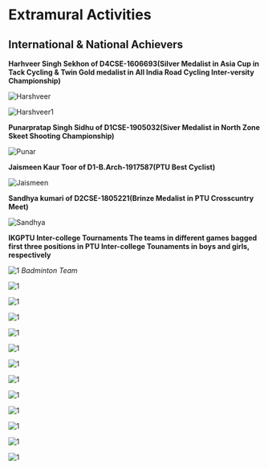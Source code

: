 # Extramural Activities
## International & National Achievers  


**Harhveer Singh Sekhon of D4CSE-1606693(Silver Medalist in Asia Cup in Tack Cycling & Twin Gold medalist in All India Road Cycling Inter-versity Championship)**  

![Harshveer](Images/Star/1.jpg)  

![Harshveer1](Images/Star/2.jpg)

**Punarpratap Singh Sidhu of D1CSE-1905032(Siver Medalist in North Zone Skeet Shooting Championship)**  

![Punar](Images/Star/3.jpg)  

**Jaismeen Kaur Toor of D1-B.Arch-1917587(PTU Best Cyclist)**  

![Jaismeen](Images/Star/4.jpg)

**Sandhya kumari of D2CSE-1805221(Brinze Medalist in PTU Crosscuntry Meet)**

![Sandhya](Images/Star/5.jpg)


**IKGPTU Inter-college Tournaments
The teams in different games bagged first three positions in PTU Inter-college Tounaments in boys and girls, respectively**

![1](Images/Teams/1-1st.jpg)
*Badminton Team*

![1](Images/Teams/2-1st.jpg)

![1](Images/Teams/3-1st.jpeg)

![1](Images/Teams/4-1st.jpg)

![1](Images/Teams/5-1st.jpg)

![1](Images/Teams/6-2nd.jpeg)

![1](Images/Teams/7-2nd.jpg)

![1](Images/Teams/8-2nd.jpg)

![1](Images/Teams/9-3rd.jpeg)

![1](Images/Teams/10-3rd.jpg)

![1](Images/Teams/11-3rd.jpg)

![1](Images/Teams/12-3rd.jpg)

![1](Images/Teams/13-3rd.jpg)
